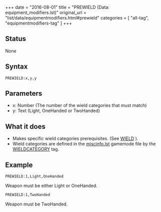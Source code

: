 +++
date = "2016-08-01"
title = "PREWIELD (Data: equipment_modifiers.lst)"
original_url = "list/data/equipmentmodifiers.html#prewield"
categories = [ "all-tag", "equipmentmodifiers-tag" ]
+++

## Status

None

## Syntax

`PREWIELD:x,y,y`

## Parameters

-   x: Number (The number of the wield categories that
    must match)
-   y: Text (Light, OneHanded or TwoHanded)



What it does
------------

-   Makes specific wield categories prerequisites. (See
    [WIELD](/list/data/equipment/wield.html) ).
-   Wield categories are defined in the
    [miscinfo.lst](/list/system/gamemode-miscinfo.html) gamemode file by
    the
    [WIELDCATEGORY](/list/system/gamemode-miscinfo/wieldcategory.html) tag.

Example
-------

`PREWIELD:1,Light,OneHanded`

Weapon must be either Light or OneHanded.

`PREWIELD:1,TwoHanded`

Weapon must be TwoHanded.

